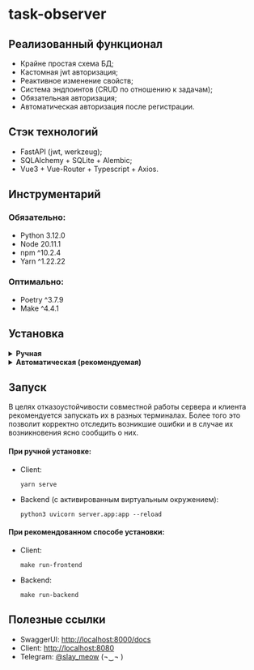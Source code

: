 # task-observer

## Реализованный функционал
- Крайне простая схема БД;
- Кастомная jwt авторизация;
- Реактивное изменение свойств;
- Система эндпоинтов (CRUD по отношению к задачам);
- Обязательная авторизация;
- Автоматическая авторизация после регистрации.

## Стэк технологий
- FastAPI (jwt, werkzeug);
- SQLAlchemy + SQLite + Alembic;
- Vue3 + Vue-Router + Typescript + Axios.

## Инструментарий
### Обязательно:
  - Python 3.12.0 
  - Node 20.11.1
  - npm ^10.2.4
  - Yarn ^1.22.22

### Оптимально:
  - Poetry ^3.7.9
  - Make ^4.4.1

## Установка
<details>
<summary><strong>Ручная</strong></summary>
<br>
Ручная установка подразумевает самостоятельное выполнение команд в терминале в целях скачивания необходимых зависимостей. 
<br>
Дальнейшая инструкция подразумевает, что у Вас уже установлены обязательные к использованию инструмента.
<br>
<ol>
  <li> 
  Установка и активация виртуального окружения:

      python3 -m venv .venv && source .venv/bin/activate
      
  В случае работы на Windows:

      python3 -m venv .venv && .venv\Scripts\activate
  </li>
  <li>
  Установка зависимостей из <i>requirements.py</i>:

      pip install -r ./requirements.txt
  </li>
  <li>
  Создание <i>.env</i> файла

      python3 server/config/set_env.py
  </li>
  <li>
  Применение миграций:
  
      python3 alembic upgrade head

  <i>При выполнении миграцией в консоли может возникнуть ошибка. При сомнении в корректности данных необходимо удалить private/db.sqlite. При запуске проекта все модели создадутся автоматически в правильном формате.</i>
  </li>
  <li>
  Установка зависимостей для клиентской части:

      yarn install
  </li>
<br>
</details>
<details>
<summary><strong>Автоматическая (рекомендуемая)</strong></summary>
<br>
Автоматическая установка подразумевает, что на Вашем устройстве уже установлены инструменты Poetry и Make. Я рекомендую именно этот способ в силу меньшего ввода команд.
<br>

<br>
Для выполнения полноценной установки Вам необходимо выполнить всего лишь одну команду:

    make install

<i><strong>Все действия с виртуальным окружением python должны производится из под "poetry run <...>"</strong></i>
<br>
</details>


## Запуск

В целях отказоустойчивости совместной работы сервера и клиента рекомендуется запускать их в разных терминалах. Более того это позволит корректно отследить возникшие ошибки и в случае их возникновения ясно сообщить о них.

#### При ручной установке:
- Client:
  ```
  yarn serve
  ```
- Backend (с активированным виртуальным окружением):
  ```
  python3 uvicorn server.app:app --reload
  ```

#### При рекомендованном способе установки:
- Client:
  ```
  make run-frontend
  ```
- Backend:
  ```
  make run-backend
  ```

## Полезные ссылки
- SwaggerUI: [http://localhost:8000/docs](http://localhost:8000/docs)
- Client: [http://localhost:8080](http://localhost:8080/)
- Telegram: [@slay_meow](https://t.me/slay_meow) (¬‿¬ )